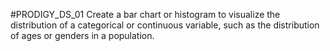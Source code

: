 #PRODIGY_DS_01
Create a bar chart or histogram to visualize the distribution of a categorical or continuous variable, such as the distribution of ages or genders in a population.
